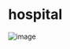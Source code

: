 # hospital
![image](https://user-images.githubusercontent.com/77397566/186161776-d23dfe1b-6f9b-41bf-819f-9ea8a8f77ea1.png)
